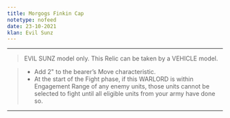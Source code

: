 ```yaml
---
title: Morgogs Finkin Cap
notetype: nofeed
date: 23-10-2021
klan: Evil Sunz
---
```


---

>EVIL SUNZ model only. This Relic can be taken by a VEHICLE model.  

>-   Add 2" to the bearer’s Move characteristic.
>-   At the start of the Fight phase, if this WARLORD is within Engagement Range of any enemy units, those units cannot be selected to fight until all eligible units from your army have done so.

---